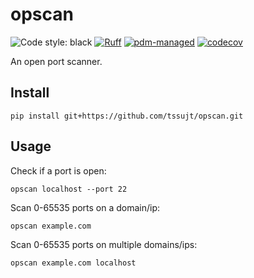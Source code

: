 # opscan

![Code style: black](https://img.shields.io/badge/code%20style-black-000000.svg)
[![Ruff](https://img.shields.io/endpoint?url=https://raw.githubusercontent.com/astral-sh/ruff/main/assets/badge/v2.json)](https://github.com/astral-sh/ruff)
[![pdm-managed](https://img.shields.io/badge/pdm-managed-blueviolet)](https://pdm.fming.dev)
[![codecov](https://codecov.io/gh/tssujt/opscan/branch/main/graph/badge.svg?token=47PY3XC2DV)](https://codecov.io/gh/tssujt/opscan)

An open port scanner.

## Install

```
pip install git+https://github.com/tssujt/opscan.git
```

## Usage

Check if a port is open:

```
opscan localhost --port 22
```

Scan 0-65535 ports on a domain/ip:

```
opscan example.com
```

Scan 0-65535 ports on multiple domains/ips:

```
opscan example.com localhost
```
